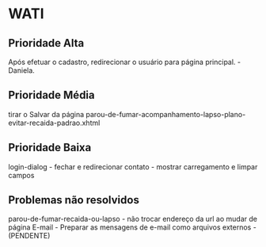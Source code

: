 WATI
==========================

Prioridade Alta
------------------------
Após efetuar o cadastro, redirecionar o usuário para página principal. - Daniela.


Prioridade Média
-------------------------- 
tirar o Salvar da página parou-de-fumar-acompanhamento-lapso-plano-evitar-recaida-padrao.xhtml

Prioridade Baixa
-------------------------
login-dialog - fechar e redirecionar
contato - mostrar carregamento e limpar campos


Problemas não resolvidos
-------------------------
parou-de-fumar-recaida-ou-lapso - não trocar endereço da url ao mudar de página
E-mail - Preparar as mensagens de e-mail como arquivos externos - (PENDENTE)
